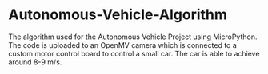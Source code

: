 # Autonomous-Vehicle-Algorithm

The algorithm used for the Autonomous Vehicle Project using MicroPython. The code is uploaded to an OpenMV camera which is connected to a custom motor control board to control a small car. The car is able to achieve around 8-9 m/s. 
